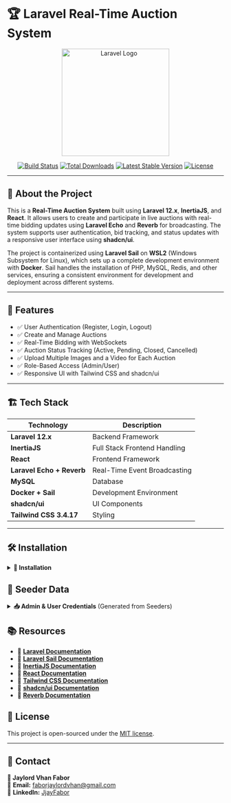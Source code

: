 # 🏆 Laravel Real-Time Auction System

<p align="center">
    <a href="https://laravel.com" target="_blank">
        <img src="https://raw.githubusercontent.com/laravel/art/master/logo-lockup/5%20SVG/2%20CMYK/1%20Full%20Color/laravel-logolockup-cmyk-red.svg" width="250" alt="Laravel Logo">
    </a>
</p>

<p align="center">
<a href="https://github.com/laravel/framework/actions"><img src="https://github.com/laravel/framework/workflows/tests/badge.svg" alt="Build Status"></a>
<a href="https://packagist.org/packages/laravel/framework"><img src="https://img.shields.io/packagist/dt/laravel/framework" alt="Total Downloads"></a>
<a href="https://packagist.org/packages/laravel/framework"><img src="https://img.shields.io/packagist/v/laravel/framework" alt="Latest Stable Version"></a>
<a href="https://packagist.org/packages/laravel/framework"><img src="https://img.shields.io/packagist/l/laravel/framework" alt="License"></a>
</p>

---

## 🚀 About the Project

This is a **Real-Time Auction System** built using **Laravel 12.x**, **InertiaJS**, and **React**. It allows users to create and participate in live auctions with real-time bidding updates using **Laravel Echo** and **Reverb** for broadcasting. The system supports user authentication, bid tracking, and status updates with a responsive user interface using **shadcn/ui**.

The project is containerized using **Laravel Sail** on **WSL2** (Windows Subsystem for Linux), which sets up a complete development environment with **Docker**. Sail handles the installation of PHP, MySQL, Redis, and other services, ensuring a consistent environment for development and deployment across different systems.

---

## 📸 Features
- ✅ User Authentication (Register, Login, Logout)
- ✅ Create and Manage Auctions
- ✅ Real-Time Bidding with WebSockets
- ✅ Auction Status Tracking (Active, Pending, Closed, Cancelled)
- ✅ Upload Multiple Images and a Video for Each Auction
- ✅ Role-Based Access (Admin/User)
- ✅ Responsive UI with Tailwind CSS and shadcn/ui

---

## 🏗️ Tech Stack

| Technology | Description |
|------------|-------------|
| **Laravel 12.x** | Backend Framework |
| **InertiaJS** | Full Stack Frontend Handling |
| **React** | Frontend Framework |
| **Laravel Echo + Reverb** | Real-Time Event Broadcasting |
| **MySQL** | Database |
| **Docker + Sail** | Development Environment |
| **shadcn/ui** | UI Components |
| **Tailwind CSS 3.4.17** | Styling |

---

## 🛠️ Installation


<details>
<summary><b>🚀 Installation</b></summary>

### ✅ **Clone the repository**

```bash
git clone https://github.com/JjayFabor/swift-bidder.git
cd realtime-auction
```

### ✅ Set up environment

Create a .env file:

```bash
cp .env.example .env
```

Generate the application key:

```bash
php artisan key:generate
```

### ✅ Install dependencies

```bash
composer install
npm install
```

### ✅ Create database

Create a MySQL database named `auction_db` and update your `.env` file:

```env
DB_CONNECTION=mysql
DB_HOST=127.0.0.1
DB_PORT=3306
DB_DATABASE=auction_db
DB_USERNAME=sail
DB_PASSWORD=password
```

### ✅ Run Docker with Sail

```bash
./vendor/bin/sail up -d
```

### ✅ Run migrations and seed data

```bash
./vendor/bin/sail artisan migrate --seed || php artisan migrate --seed
```

### ✅ Run Vite for frontend

```bash
npm run dev
```

</details>

## 🔑 Seeder Data

<details>
<summary><b>📥 Admin & User Credentials</b> (Generated from Seeders)</summary>

### ✅ **Admin Credentials**

| Email              | Password  |
|--------------------|-----------|
| `admin@example.com` | `admin1234` |

### ✅ **User Credentials**

| Email              | Password  |
|--------------------|-----------|
| `test@example.com`  | `test1234` |

> ⚠️ **Note:** These credentials are created when you run `php artisan migrate --seed`.

</details>

## 📚 Resources

- 📖 **[Laravel Documentation](https://laravel.com/docs)**
- 📖 **[Laravel Sail Documentation](https://laravel.com/docs/12.x/sail)**
- 📖 **[InertiaJS Documentation](https://inertiajs.com)**
- 📖 **[React Documentation](https://react.dev)**
- 📖 **[Tailwind CSS Documentation](https://tailwindcss.com)**
- 📖 **[shadcn/ui Documentation](https://ui.shadcn.com)**
- 📖 **[Reverb Documentation](https://reverb.laravel.com)**

## 📄 License

This project is open-sourced under the [MIT license](https://opensource.org/licenses/MIT).

---

## 💬 Contact

**👤 Jaylord Vhan Fabor** </br>
📧 **Email:** [faborjaylordvhan@gmail.com](mailto:faborjaylordvhan@gmail.com) </br>
📍 **LinkedIn:** [JjayFabor](https://www.linkedin.com/in/jjayfabor/)

